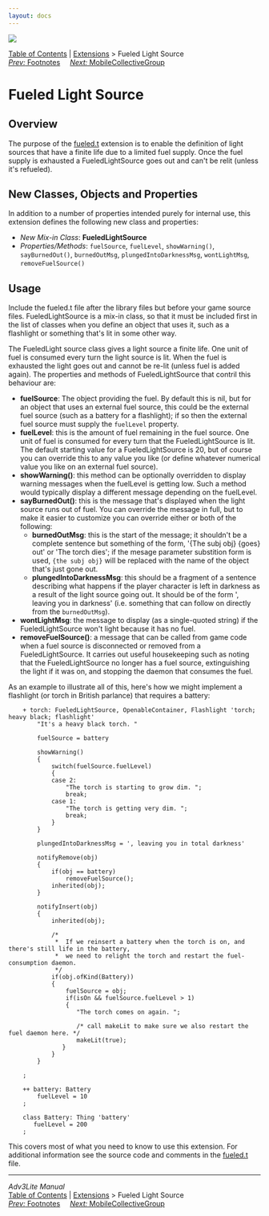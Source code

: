 ```yaml
---
layout: docs
---
```

<div class="topbar">

<img src="../../docs/manual/topbar.jpg" data-border="0" />

</div>

<div class="nav">

<a href="../../docs/manual/toc.html" class="nav">Table of Contents</a> \|
<a href="../../docs/manual/extensions.html" class="nav">Extensions</a> \>
Fueled Light Source  
<span class="navnp"><a href="footnotes.html" class="nav"><em>Prev:</em> Footnotes</a>
    <a href="mobilecollectivegroup.html" class="nav"><em>Next:</em>
MobileCollectiveGroup</a>     </span>

</div>

<div class="main">

# Fueled Light Source

## Overview

The purpose of the [fueled.t](../fueled.t) extension is to enable the
definition of light sources that have a finite life due to a limited
fuel supply. Once the fuel supply is exhausted a FueledLightSource goes
out and can't be relit (unless it's refueled).

  
<span id="classes"></span>

## New Classes, Objects and Properties

In addition to a number of properties intended purely for internal use,
this extension defines the following new class and properties:

- *New Mix-in Class*: **FueledLightSource**
- *Properties/Methods*: `fuelSource`,
  `fuelLevel`,
  `showWarning()`,
  `sayBurnedOut()`,
  `burnedOutMsg`,
  `plungedIntoDarknessMsg`,
  `wontLightMsg`,
  `removeFuelSource()`

  
<span id="usage"></span>

## Usage

Include the fueled.t file after the library files but before your game
source files. FueledLightSource is a mix-in class, so that it must be
included first in the list of classes when you define an object that
uses it, such as a flashlight or something that's lit in some other way.

The FueledLight source class gives a light source a finite life. One
unit of fuel is consumed every turn the light source is lit. When the
fuel is exhausted the light goes out and cannot be re-lit (unless fuel
is added again). The properties and methods of FueledLightSource that
contril this behaviour are:

- **fuelSource**: The object providing the fuel. By default this is nil,
  but for an object that uses an external fuel source, this could be the
  external fuel source (such as a battery for a flashlight); if so then
  the external fuel source must supply the
  `fuelLevel` property.
- **fuelLevel**: this is the amount of fuel remaining in the fuel
  source. One unit of fuel is consumed for every turn that the
  FueledLightSource is lit. The default starting value for a
  FueledLightSource is 20, but of course you can override this to any
  value you like (or define whatever numerical value you like on an
  external fuel source).
- **showWarning()**: this method can be optionally overridden to display
  warning messages when the fuelLevel is getting low. Such a method
  would typically display a different message depending on the
  fuelLevel.
- **sayBurnedOut()**: this is the message that's displayed when the
  light source runs out of fuel. You can override the message in full,
  but to make it easier to customize you can override either or both of
  the following:
  - **burnedOutMsg**: this is the start of the message; it shouldn't be
    a complete sentence but something of the form, '{The subj obj}
    {goes} out' or 'The torch dies'; if the mesage parameter substition
    form is used, `{the subj obj}` will be
    replaced with the name of the object that's just gone out.
  - **plungedIntoDarknessMsg**: this should be a fragment of a sentence
    describing what happens if the player character is left in darkness
    as a result of the light source going out. It should be of the form
    ', leaving you in darkness' (i.e. something that can follow on
    directly from the `burnedOutMsg`).
- **wontLightMsg**: the message to display (as a single-quoted string)
  if the FueledLightSource won't light because it has no fuel.
- **removeFuelSource()**: a message that can be called from game code
  when a fuel source is disconnected or removed from a
  FueledLightSource. It carries out useful housekeeping such as noting
  that the FueledLightSource no longer has a fuel source, extinguishing
  the light if it was on, and stopping the daemon that consumes the
  fuel.

As an example to illustrate all of this, here's how we might implement a
flashlight (or torch in British parlance) that requires a battery:

```
    + torch: FueledLightSource, OpenableContainer, Flashlight 'torch; heavy black; flashlight'
        "It's a heavy black torch. "
        
        fuelSource = battery
        
        showWarning()
        {
            switch(fuelSource.fuelLevel)
            {
            case 2:
                "The torch is starting to grow dim. ";
                break;
            case 1:
                "The torch is getting very dim. ";
                break;
            }
        }
        
        plungedIntoDarknessMsg = ', leaving you in total darkness'
        
        notifyRemove(obj)
        {
            if(obj == battery)
                removeFuelSource();
            inherited(obj);            
        }
        
        notifyInsert(obj)
        {
            inherited(obj);
            
            /* 
             *  If we reinsert a battery when the torch is on, and there's still life in the battery,
             *  we need to relight the torch and restart the fuel-consumption daemon. 
             */
            if(obj.ofKind(Battery))
            {
                fuelSource = obj;
                if(isOn && fuelSource.fuelLevel > 1)
                {
                   "The torch comes on again. ";
                
                   /* call makeLit to make sure we also restart the fuel daemon here. */
                   makeLit(true); 
               }
            }
        }
            
    ;

    ++ battery: Battery 
        fuelLevel = 10    
    ;

    class Battery: Thing 'battery'
       fuelLevel = 200
    ;
```

This covers most of what you need to know to use this extension. For
additional information see the source code and comments in the
[fueled.t](../fueled.t) file.

</div>

------------------------------------------------------------------------

<div class="navb">

*Adv3Lite Manual*  
<a href="../../docs/manual/toc.html" class="nav">Table of Contents</a> \|
<a href="../../docs/manual/extensions.html" class="nav">Extensions</a> \>
Fueled Light Source  
<span class="navnp"><a href="footnotes.html" class="nav"><em>Prev:</em> Footnotes</a>
    <a href="mobilecollectivegroup.html" class="nav"><em>Next:</em>
MobileCollectiveGroup</a>     </span>

</div>
